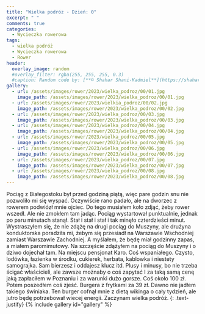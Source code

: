 ```yaml
---
title: "Wielka podróz - Dzień: 0"
excerpt: " "
comments: true
categories:
  - Wycieczka rowerowa
tags:
  - wielka podróż
  - Wycieczka rowerowa
  - Rower
header:
  overlay_image: random
  #overlay_filter: rgba(255, 255, 255, 0.3)
  #caption: Random code by: [**© Shahar Shani-Kadmiel**](https://shaharkadmiel.github.io)"
gallery:
  - url: /assets/images/rower/2023/wielka_podroz/00/01.jpg
    image_path: /assets/images/rower/2023/wielka_podroz/00/01.jpg
  - url: /assets/images/rower/2023/wielkia_podroz/00/02.jpg
    image_path: /assets/images/rower/2023/wielka_podroz/00/02.jpg
  - url: /assets/images/rower/2023/wielka_podroz/00/03.jpg
    image_path: /assets/images/rower/2023/wielka_podroz/00/03.jpg
  - url: /assets/images/rower/2023/wielka_podroz/00/04.jpg
    image_path: /assets/images/rower/2023/wielka_podroz/00/04.jpg
  - url: /assets/images/rower/2023/wielka_podroz/00/05.jpg
    image_path: /assets/images/rower/2023/wielka_podroz/00/05.jpg
  - url: /assets/images/rower/2023/wielka_podroz/00/06.jpg
    image_path: /assets/images/rower/2023/wielka_podroz/00/06.jpg
  - url: /assets/images/rower/2023/wielka_podroz/00/07.jpg
    image_path: /assets/images/rower/2023/wielka_podroz/00/07.jpg
  - url: /assets/images/rower/2023/wielka_podroz/00/08.jpg
    image_path: /assets/images/rower/2023/wielka_podroz/00/08.jpg
---
```


Pociąg z Białegostoku był przed godziną piątą, więc pare godzin snu nie pozwoliło mi się wyspać. Oczywiście rano padało, ale na dworzec z rowerem podwiózł mnie ojciec. Do tego musiałem koło zdjąć, żeby rower wszedł. Ale nie zmokłem tam jadąc. Pociąg wystartował punktualnie, jednak po paru minutach stanął. Stał i stał i stał i tak minęło czterdzieści minut. Wystraszyłem się, że nie zdążę na drugi pociąg do Muszyny, ale drużyna konduktorska poradziła mi, żebym się przesiadł na Warszawie Wschodniej zamiast Warszawie Zachodniej. A myślałem, że będę miał godzinny zapas, a miałem paromimutowy. Na szczęście zdążyłem na pociąg do Muszyny i o dziwo dojechał tam. Na miejscu pensjonat Karo. Coś wspaniałego. Czysto, lodówka, łazienka w środku, cukierek, herbata, kablowka i niestety samograjka. Sam bierzesz i oddajesz klucz itd. Plusy i minusy, bo nie trzeba ścigać właścicieli, ale zawsze możnaby o coś zapytać I za taką samą cenę jaką zapłaciłem w Poznaniu i za warunki dużo gorsze. Coś około 100 zł. Potem poszedłem coś zjeść. Burgera z frytkami za 39 zł. Dawno nie jadłem takiego świniaka. Ten burger cofnął mnie z dietą wikinga o cały tydzień, ale jutro będę potrzebował wiecej energii. Zaczynam wielka podróż.
{: .text-justify}
{% include gallery id="gallery" %}
